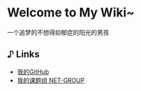 # Welcome to My Wiki~

一个追梦的不想得抑郁症的阳光的男孩

## ♪ Links

- [我的GitHub](https://github.com/zequnW)
- [我的课题组 NET-GROUP](https://net-sust.github.io/)
